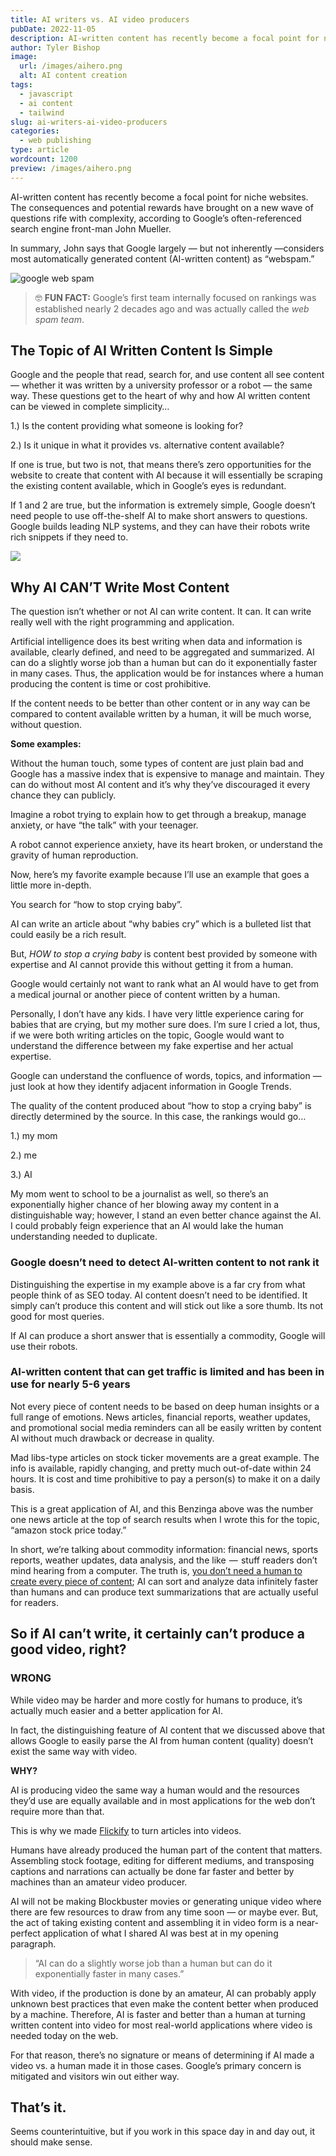 ```yaml
---
title: AI writers vs. AI video producers
pubDate: 2022-11-05
description: AI-written content has recently become a focal point for niche websites. The consequences and potential rewards have brought on a new wave of questions.
author: Tyler Bishop
image:
  url: /images/aihero.png
  alt: AI content creation
tags:
  - javascript
  - ai content
  - tailwind
slug: ai-writers-ai-video-producers
categories:
  - web publishing
type: article
wordcount: 1200
preview: /images/aihero.png
---
```


AI-written content has recently become a focal point for niche websites. The consequences and potential rewards have brought on a new wave of questions rife with complexity, according to Google’s often-referenced search engine front-man John Mueller.

In summary, John says that Google largely — but not inherently —considers most automatically generated content (AI-written content) as “webspam.”

![google web spam](/images/download.png)

> 🤓 **FUN FACT:** Google’s first team internally focused on rankings was established nearly 2 decades ago and was actually called the _web spam team_.

## The Topic of AI Written Content Is Simple

Google and the people that read, search for, and use content all see content — whether it was written by a university professor or a robot — the same way. These questions get to the heart of why and how AI written content can be viewed in complete simplicity…

1.) Is the content providing what someone is looking for?

2.) Is it unique in what it provides vs. alternative content available?

If one is true, but two is not, that means there’s zero opportunities for the website to create that content with AI because it will essentially be scraping the existing content available, which in Google’s eyes is redundant.

If 1 and 2 are true, but the information is extremely simple, Google doesn’t need people to use off-the-shelf AI to make short answers to questions. Google builds leading NLP systems, and they can have their robots write rich snippets if they need to.

![](images/aivsart-1024x1024.jpg)

## Why AI CAN’T Write Most Content

The question isn’t whether or not AI can write content. It can. It can write really well with the right programming and application.

Artificial intelligence does its best writing when data and information is available, clearly defined, and need to be aggregated and summarized. AI can do a slightly worse job than a human but can do it exponentially faster in many cases. Thus, the application would be for instances where a human producing the content is time or cost prohibitive.

If the content needs to be better than other content or in any way can be compared to content available written by a human, it will be much worse, without question.

**Some examples:**

Without the human touch, some types of content are just plain bad and Google has a massive index that is expensive to manage and maintain. They can do without most AI content and it’s why they’ve discouraged it every chance they can publicly.

Imagine a robot trying to explain how to get through a breakup, manage anxiety, or have “the talk” with your teenager.

A robot cannot experience anxiety, have its heart broken, or understand the gravity of human reproduction.

Now, here’s my favorite example because I’ll use an example that goes a little more in-depth.

You search for “how to stop crying baby”.

AI can write an article about “why babies cry” which is a bulleted list that could easily be a rich result.

But, _HOW to stop a crying baby_ is content best provided by someone with expertise and AI cannot provide this without getting it from a human.

Google would certainly not want to rank what an AI would have to get from a medical journal or another piece of content written by a human.

Personally, I don’t have any kids. I have very little experience caring for babies that are crying, but my mother sure does. I’m sure I cried a lot, thus, if we were both writing articles on the topic, Google would want to understand the difference between my fake expertise and her actual expertise.

Google can understand the confluence of words, topics, and information — just look at how they identify adjacent information in Google Trends.

The quality of the content produced about “how to stop a crying baby” is directly determined by the source. In this case, the rankings would go…

1.) my mom

2.) me

3.) AI

My mom went to school to be a journalist as well, so there’s an exponentially higher chance of her blowing away my content in a distinguishable way; however, I stand an even better chance against the AI. I could probably feign experience that an AI would lake the human understanding needed to duplicate.

### Google doesn’t need to detect AI-written content to not rank it

Distinguishing the expertise in my example above is a far cry from what people think of as SEO today. AI content doesn’t need to be identified. It simply can’t produce this content and will stick out like a sore thumb. Its not good for most queries.

If AI can produce a short answer that is essentially a commodity, Google will use their robots.

### AI-written content that can get traffic is limited and has been in use for nearly 5-6 years

Not every piece of content needs to be based on deep human insights or a full range of emotions. News articles, financial reports, weather updates, and promotional social media reminders can all be easily written by content AI without much drawback or decrease in quality.

Mad libs-type articles on stock ticker movements are a great example. The info is available, rapidly changing, and pretty much out-of-date within 24 hours. It is cost and time prohibitive to pay a person(s) to make it on a daily basis.

This is a great application of AI, and this Benzinga above was the number one news article at the top of search results when I wrote this for the topic, “amazon stock price today.”

In short, we’re talking about commodity information: financial news, sports reports, weather updates, data analysis, and the like  —  stuff readers don’t mind hearing from a computer. The truth is, [you don’t need a human to create every piece of content](https://neilpatel.com/blog/humanize-ai-content/); AI can sort and analyze data infinitely faster than humans and can produce text summarizations that are actually useful for readers.

## So if AI can’t write, it certainly can’t produce a good video, right?

### **WRONG**

While video may be harder and more costly for humans to produce, it’s actually much easier and a better application for AI.

In fact, the distinguishing feature of AI content that we discussed above that allows Google to easily parse the AI from human content (quality) doesn’t exist the same way with video.

**WHY?**

AI is producing video the same way a human would and the resources they’d use are equally available and in most applications for the web don’t require more than that.

This is why we made [Flickify](https://www.flickify.com/) to turn articles into videos.

Humans have already produced the human part of the content that matters. Assembling stock footage, editing for different mediums, and transposing captions and narrations can actually be done far faster and better by machines than an amateur video producer.

AI will not be making Blockbuster movies or generating unique video where there are few resources to draw from any time soon — or maybe ever. But, the act of taking existing content and assembling it in video form is a near-perfect application of what I shared AI was best at in my opening paragraph.

> “AI can do a slightly worse job than a human but can do it exponentially faster in many cases.”

With video, if the production is done by an amateur, AI can probably apply unknown best practices that even make the content better when produced by a machine. Therefore, AI is faster and better than a human at turning written content into video for most real-world applications where video is needed today on the web.

For that reason, there’s no signature or means of determining if AI made a video vs. a human made it in those cases. Google’s primary concern is mitigated and visitors win out either way.

## That’s it.

Seems counterintuitive, but if you work in this space day in and day out, it should make sense.
